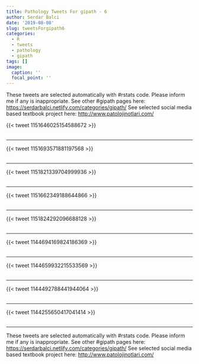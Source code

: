 ```yaml
---
title: Pathology Tweets For gipath - 6
author: Serdar Balci
date: '2019-08-08'
slug: tweetsForgipath6
categories:
  - R
  - tweets
  - pathology
  - gipath
tags: []
image:
  caption: ''
  focal_point: ''
---
```



These tweets are selected automatically with #rstats code. Please inform me if any is inappropriate.
See other #gipath pages here: https://serdarbalci.netlify.com/categories/gipath/ 
See selected social media based textbook project here: http://www.patolojinotlari.com/

{{< tweet 1151646025154588672 >}}
<br>
<br>
<hr>
{{< tweet 1151693571881197568 >}}
<br>
<br>
<hr>
{{< tweet 1151821339704999936 >}}
<br>
<br>
<hr>
{{< tweet 1151662349188644866 >}}
<br>
<br>
<hr>
{{< tweet 1151824292096688128 >}}
<br>
<br>
<hr>
{{< tweet 1144694169824186369 >}}
<br>
<br>
<hr>
{{< tweet 1144659932215533569 >}}
<br>
<br>
<hr>
{{< tweet 1144492788441944064 >}}
<br>
<br>
<hr>
{{< tweet 1144255650417041414 >}}
<br>
<br>
<hr>


These tweets are selected automatically with #rstats code. Please inform me if any is inappropriate.
See other #gipath pages here: https://serdarbalci.netlify.com/categories/gipath/ 
See selected social media based textbook project here: http://www.patolojinotlari.com/
